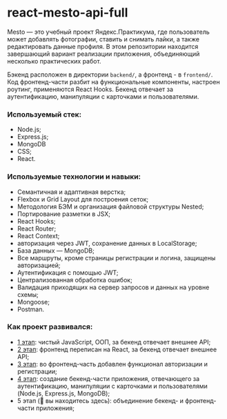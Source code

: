 # react-mesto-api-full

Mesto — это учебный проект Яндекс.Практикума, где пользователь может добавлять фотографии, ставить и снимать лайки, а также редактировать данные профиля. В этом репозитории находится завершающий вариант реализации приложения, объединяющий несколько практических работ.

Бэкенд расположен в директории `backend/`, а фронтенд - в `frontend/`. Код фронтенд-части разбит на функциональные компоненты, настроен роутинг, применяются React Hooks. Бекенд отвечает за аутентификацию, манипуляции с карточками и пользователями. 

### Используемый стек:

- Node.js;
- Express.js;
- MongoDB
- CSS;
- React.

### Используемые технологии и навыки:

- Семантичная и адаптивная верстка;
- Flexbox и Grid Layout для построения сеток;
- Методология БЭМ и организация файловой структуры Nested;
- Портирование разметки в JSX;
- React Hooks;
- React Router;
- React Context;
- авторизация через JWT, сохранение данных в LocalStorage;
- База данных — MongoDB;
- Все маршруты, кроме страницы регистрации и логина, защищены авторизацией;
- Аутентификация с помощью JWT;
- Централизованная обработка ошибок;
- Валидация приходящих на сервер запросов и данных на уровне схемы;
- Mongoose;
- Postman.

### Как проект развивался:

- [1 этап](https://github.com/dashimiko/mesto): чистый JavaScript, ООП, за бекенд отвечает внешнее API;
- [2 этап](https://github.com/dashimiko/mesto-react): фронтенд переписан на React, за бекенд отвечает внешнее API;
- [3 этап](https://github.com/dashimiko/react-mesto-auth): во фронтенд-часть добавлен функционал авторизации и регистрации;
- [4 этап](https://github.com/dashimiko/express-mesto-gha): создание бекенд-части приложения, отвечающего за аутентификацию, манипуляции с карточками и пользователями (Node.js, Express.js, MongoDB);
- 5 этап (🚩 вы находитесь здесь): объединение бекенд- и фронтенд-части приложения;
